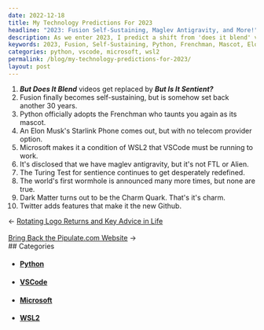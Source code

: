 ```yaml
---
date: 2022-12-18
title: My Technology Predictions For 2023
headline: "2023: Fusion Self-Sustaining, Maglev Antigravity, and More!"
description: As we enter 2023, I predict a shift from 'does it blend' videos to 'is it sentient' videos. Fusion will become self-sustaining, but set back 30 years. Python will adopt a Frenchman as its mascot, Elon Musk will release a Starlink phone without a telecom provider, and Microsoft will make VSCode a requirement for WSL2. Finally, I'll reveal that we have maglev antigravity technology, but it's not what you expect.
keywords: 2023, Fusion, Self-Sustaining, Python, Frenchman, Mascot, Elon Musk, Starlink, Telecom Provider, Microsoft, VSCode, WSL2, Maglev, Antigravity
categories: python, vscode, microsoft, wsl2
permalink: /blog/my-technology-predictions-for-2023/
layout: post
---
```



1. ***But Does It Blend*** videos get replaced by ***But Is It Sentient?***
1. Fusion finally becomes self-sustaining, but is somehow set back another 30 years.
1. Python officially adopts the Frenchman who taunts you again as its mascot.
1. An Elon Musk's Starlink Phone comes out, but with no telecom provider option.
1. Microsoft makes it a condition of WSL2 that VSCode must be running to work.
1. It's disclosed that we have maglev antigravity, but it's not FTL or Alien.
1. The Turing Test for sentience continues to get desperately redefined.
1. The world's first wormhole is announced many more times, but none are true.
1. Dark Matter turns out to be the Charm Quark. That's it's charm.
1. Twitter adds features that make it the new Github.


<div class="arrow-links"><div class="post-nav-prev"><span class="arrow">&larr;&nbsp;</span><a href="/blog/rotating-logo-returns-and-key-advice-in-life/">Rotating Logo Returns and Key Advice in Life</a></div> &nbsp; <div class="post-nav-next"><a href="/blog/bring-back-the-pipulate-com-website/">Bring Back the Pipulate.com Website</a><span class="arrow">&nbsp;&rarr;</span></div></div>
## Categories

<ul>
<li><h4><a href='/python/'>Python</a></h4></li>
<li><h4><a href='/vscode/'>VSCode</a></h4></li>
<li><h4><a href='/microsoft/'>Microsoft</a></h4></li>
<li><h4><a href='/wsl2/'>WSL2</a></h4></li></ul>